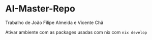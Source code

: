 # AI-Master-Repo

Trabalho de João Filipe Almeida e Vicente Chã

Ativar ambiente com as packages usadas com nix com `nix develop`
